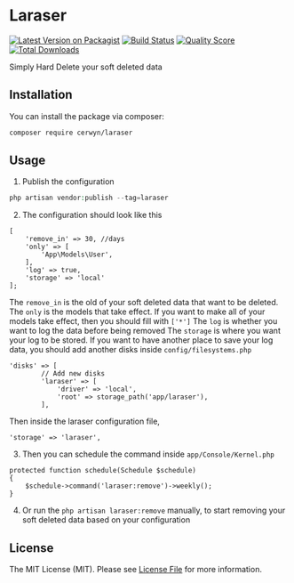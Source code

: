 # Laraser

[![Latest Version on Packagist](https://img.shields.io/packagist/v/cerwyn/laraser.svg?style=flat-square)](https://packagist.org/packages/cerwyn/laraser)
[![Build Status](https://img.shields.io/travis/cerwyn/laraser/master.svg?style=flat-square)](https://travis-ci.org/cerwyn/laraser)
[![Quality Score](https://img.shields.io/scrutinizer/g/cerwyn/laraser.svg?style=flat-square)](https://scrutinizer-ci.com/g/cerwyn/laraser)
[![Total Downloads](https://img.shields.io/packagist/dt/cerwyn/laraser.svg?style=flat-square)](https://packagist.org/packages/cerwyn/laraser)

Simply Hard Delete your soft deleted data

## Installation

You can install the package via composer:

```bash
composer require cerwyn/laraser
```

## Usage
1. Publish the configuration
``` php
php artisan vendor:publish --tag=laraser
```
2. The configuration should look like this
```
[
    'remove_in' => 30, //days
    'only' => [
        'App\Models\User',
    ],
    'log' => true,
    'storage' => 'local'
];
```
The ```remove_in``` is the old of your soft deleted data that want to be deleted.
The ```only``` is the models that take effect. If you want to make all of your models take effect, then you should fill with ```['*']```
The ```log``` is whether you want to log the data before being removed
The ```storage``` is where you want your log to be stored. If you want to have another place to save your log data, you should add another disks inside ```config/filesystems.php```
```
'disks' => [
        // Add new disks
        'laraser' => [
            'driver' => 'local',
            'root' => storage_path('app/laraser'),
        ],
```
Then inside the laraser configuration file, 
```
'storage' => 'laraser',
```
3. Then you can schedule the command inside ```app/Console/Kernel.php```
```
protected function schedule(Schedule $schedule)
{
    $schedule->command('laraser:remove')->weekly();
}
```
4. Or run the ```php artisan laraser:remove``` manually, to start removing your soft deleted data based on your configuration

## License

The MIT License (MIT). Please see [License File](LICENSE.md) for more information.